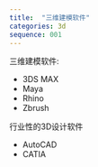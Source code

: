 ```yaml
---
title:  "三维建模软件"
categories: 3d
sequence: 001
---
```


三维建模软件:

- 3DS MAX
- Maya
- Rhino
- Zbrush

行业性的3D设计软件

- AutoCAD
- CATIA